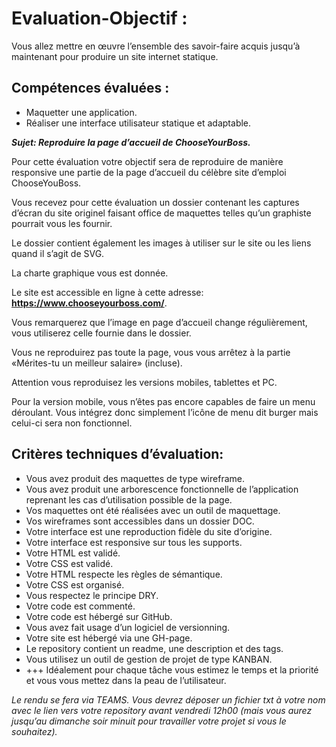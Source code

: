 # Evaluation-Objectif : 

Vous allez mettre en œuvre l’ensemble des savoir-faire acquis jusqu’à maintenant pour produire un site internet statique.

## Compétences évaluées :
- Maquetter une application.
- Réaliser une interface utilisateur statique et adaptable.

***Sujet: Reproduire la page d’accueil de ChooseYourBoss.***

Pour cette évaluation votre objectif sera de reproduire de manière responsive une partie de la page d’accueil du célèbre site d’emploi ChooseYouBoss. 

Vous recevez pour cette évaluation un dossier contenant les captures d’écran du site originel faisant office de maquettes telles qu’un graphiste pourrait vous les fournir. 

Le dossier contient également les images à utiliser sur le site ou les liens quand il s’agit de SVG. 

La charte graphique vous est donnée.

Le site est accessible en ligne à cette adresse: **https://www.chooseyourboss.com/**.

Vous remarquerez que l’image en page d’accueil change régulièrement, vous utiliserez celle fournie dans le dossier.

Vous ne reproduirez pas toute la page, vous vous arrêtez à la partie «Mérites-tu un meilleur salaire» (incluse).

Attention vous reproduisez les versions mobiles, tablettes et PC.

Pour la version mobile, vous n’êtes pas encore capables de faire un menu déroulant. Vous intégrez donc simplement l’icône de menu dit burger mais celui-ci sera non fonctionnel.

## Critères techniques d’évaluation:
- Vous avez produit des maquettes de type wireframe.
- Vous avez produit une arborescence fonctionnelle de l’application reprenant les cas d’utilisation possible de la page.
- Vos maquettes ont été réalisées avec un outil de maquettage.
- Vos wireframes sont accessibles dans un dossier DOC.
- Votre interface est une reproduction fidèle du site d’origine.
- Votre interface est responsive sur tous les supports.
- Votre HTML est validé.
- Votre CSS est validé.
- Votre HTML respecte les règles de sémantique.
- Votre CSS est organisé.
- Vous respectez le principe DRY.
- Votre code est commenté.
- Votre code est hébergé sur GitHub.
- Vous avez fait usage d’un logiciel de versionning.
- Votre site est hébergé via une GH-page.
- Le repository contient un readme, une description et des tags.
- Vous utilisez un outil de gestion de projet de type KANBAN. 
- +++ Idéalement pour chaque tâche vous estimez le temps et la priorité et vous vous mettez dans la peau de l’utilisateur.

*Le rendu se fera via TEAMS.* 
*Vous devrez déposer un fichier txt à votre nom avec le lien vers votre repository avant vendredi 12h00 (mais vous aurez jusqu’au dimanche soir minuit pour travailler votre projet si vous le souhaitez).*

